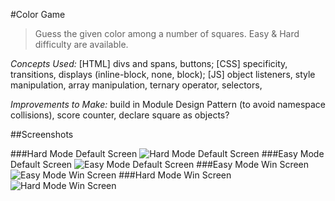 #Color Game 

>Guess the given color among a number of squares. Easy & Hard difficulty are available.

_Concepts Used:_ [HTML] divs and spans, buttons; [CSS] specificity, transitions, displays (inline-block, none, block); [JS] object listeners, style manipulation, array manipulation, ternary operator, selectors,

_Improvements to Make:_ build in Module Design Pattern (to avoid namespace collisions), score counter, declare square as objects?

##Screenshots

###Hard Mode Default Screen
![Hard Mode Default Screen](https://raw.githubusercontent.com/cecdelr/ColtSteele_WebDevCourse/master/Projects/ColorGame/screenshots/img1.png)
###Easy Mode Default Screen
![Easy Mode Default Screen](https://raw.githubusercontent.com/cecdelr/ColtSteele_WebDevCourse/master/Projects/ColorGame/screenshots/img2.png)
###Easy Mode Win Screen
![Easy Mode Win Screen](https://raw.githubusercontent.com/cecdelr/ColtSteele_WebDevCourse/master/Projects/ColorGame/screenshots/img3.png)
###Hard Mode Win Screen
![Hard Mode Win Screen](https://raw.githubusercontent.com/cecdelr/ColtSteele_WebDevCourse/master/Projects/ColorGame/screenshots/img4.png)